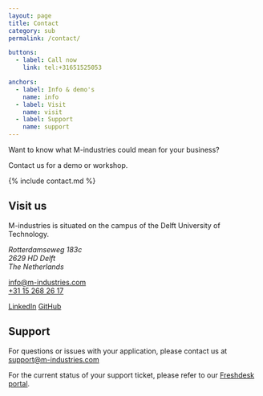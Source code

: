 ```yaml
---
layout: page
title: Contact
category: sub
permalink: /contact/

buttons:
  - label: Call now
    link: tel:+31651525053

anchors:
  - label: Info & demo's
    name: info
  - label: Visit
    name: visit
  - label: Support
    name: support
---
```



<a name="info"></a>
<p class="intro">Want to know what M-industries could mean for your business?</p>
Contact us for a demo or workshop.
	
{% include contact.md %}


<a name="visit"></a>
## Visit us

M-industries is situated on the campus of the Delft University of Technology.

<address>
	Rotterdamseweg 183c<br>
	2629 HD Delft<br>
	The Netherlands
</address>

[info@m-industries.com](mailto:info@m-industries.com)  
[+31 15 268 26 17](tel:+31651525053)

[LinkedIn](https://www.linkedin.com/company/m-industries)
[GitHub](https://github.com/M-industries)


<a name="support"></a>
## Support

For questions or issues with your application,
please contact us at [support@m-industries.com](mailto:support@m-industries.com)

For the current status of your support ticket, please refer to our
[Freshdesk portal](https://fabric.freshdesk.com).
